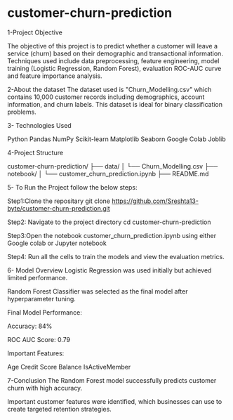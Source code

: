 # customer-churn-prediction

1-Project Objective

The objective of this project is to predict whether a customer will leave a service (churn) based on their demographic and transactional information.  Techniques used include data preprocessing, feature engineering, model training (Logistic Regression, Random Forest), evaluation ROC-AUC curve and feature importance analysis.


2-About the dataset
The dataset used is "Churn_Modelling.csv" which contains 10,000 customer records including demographics, account information, and churn labels. This dataset is ideal for binary classification problems.


3- Technologies Used

Python 
Pandas
NumPy
Scikit-learn
Matplotlib
Seaborn
Google Colab 
Joblib

4-Project Structure

customer-churn-prediction/
├── data/
│   └── Churn_Modelling.csv
├── notebook/
│   └── customer_churn_prediction.ipynb
├── README.md


5- To Run the Project follow the below steps:

Step1:Clone the repositary
git clone https://github.com/Sreshta13-byte/customer-churn-prediction.git

Step2: Navigate to the project directory
cd customer-churn-prediction

Step3:Open the notebook
customer_churn_prediction.ipynb
using either Google colab or Jupyter notebook

Step4: Run all the cells to train the models and view the evaluation metrics.


6- Model Overview
Logistic Regression was used initially but achieved limited performance.

Random Forest Classifier was selected as the final model after hyperparameter tuning.

Final Model Performance:

Accuracy: 84%

ROC AUC Score: 0.79

Important Features:

Age
Credit Score
Balance
IsActiveMember

7-Conclusion
The Random Forest model successfully predicts customer churn with high accuracy.

Important customer features were identified, which businesses can use to create targeted retention strategies.